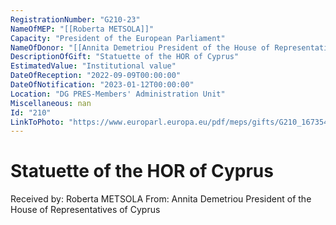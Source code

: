 ```yaml
---
RegistrationNumber: "G210-23"
NameOfMEP: "[[Roberta METSOLA]]"
Capacity: "President of the European Parliament"
NameOfDonor: "[[Annita Demetriou President of the House of Representatives of Cyprus]]"
DescriptionOfGift: "Statuette of the HOR of Cyprus"
EstimatedValue: "Institutional value"
DateOfReception: "2022-09-09T00:00:00"
DateOfNotification: "2023-01-12T00:00:00"
Location: "DG PRES-Members' Administration Unit"
Miscellaneous: nan
Id: "210"
LinkToPhoto: "https://www.europarl.europa.eu/pdf/meps/gifts/G210_1673540317282.jpg#"
---
```


# Statuette of the HOR of Cyprus

Received by: Roberta METSOLA
From: Annita Demetriou President of the House of Representatives of Cyprus
